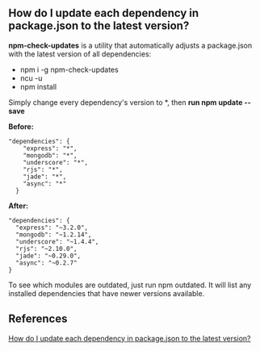 ## How do I update each dependency in package.json to the latest version?

**npm-check-updates** is a utility that automatically adjusts a package.json with the latest version of all dependencies:

- npm i -g npm-check-updates
- ncu -u
- npm install

Simply change every dependency's version to *, then **run npm update --save**

**Before:**
```
"dependencies": {
    "express": "*",
    "mongodb": "*",
    "underscore": "*",
    "rjs": "*",
    "jade": "*",
    "async": "*"
  }
```

**After:**
```
"dependencies": {
  "express": "~3.2.0",
  "mongodb": "~1.2.14",
  "underscore": "~1.4.4",
  "rjs": "~2.10.0",
  "jade": "~0.29.0",
  "async": "~0.2.7"
}
```

To see which modules are outdated, just run npm outdated. It will list any installed dependencies that have newer versions available.

## References
[How do I update each dependency in package.json to the latest version?](https://stackoverflow.com/questions/16073603/how-do-i-update-each-dependency-in-package-json-to-the-latest-version)
